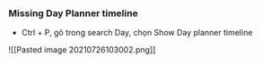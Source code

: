 ### Missing Day Planner timeline
- Ctrl + P, gõ trong search Day, chọn Show Day planner timeline

![[Pasted image 20210726103002.png]]